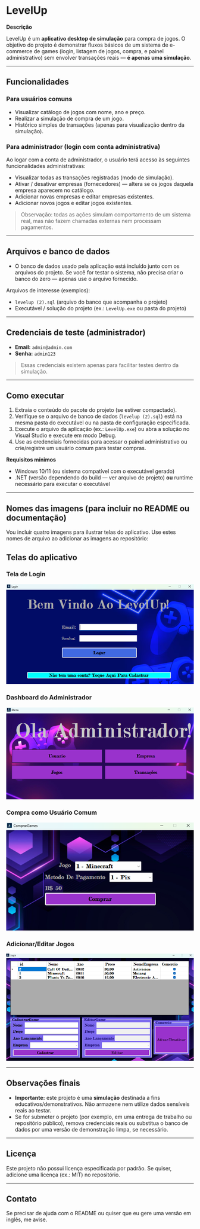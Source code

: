 # LevelUp

**Descrição**

LevelUp é um **aplicativo desktop de simulação** para compra de jogos. O objetivo do projeto é demonstrar fluxos básicos de um sistema de e-commerce de games (login, listagem de jogos, compra, e painel administrativo) sem envolver transações reais — **é apenas uma simulação**.

---

## Funcionalidades

### Para usuários comuns

* Visualizar catálogo de jogos com nome, ano e preço.
* Realizar a simulação de compra de um jogo.
* Histórico simples de transações (apenas para visualização dentro da simulação).

### Para administrador (login com conta administrativa)

Ao logar com a conta de administrador, o usuário terá acesso às seguintes funcionalidades administrativas:

* Visualizar todas as transações registradas (modo de simulação).
* Ativar / desativar empresas (fornecedores) — altera se os jogos daquela empresa aparecem no catálogo.
* Adicionar novas empresas e editar empresas existentes.
* Adicionar novos jogos e editar jogos existentes.

> Observação: todas as ações simulam comportamento de um sistema real, mas não fazem chamadas externas nem processam pagamentos.

---

## Arquivos e banco de dados

* O banco de dados usado pela aplicação está incluído junto com os arquivos do projeto. Se você for testar o sistema, não precisa criar o banco do zero — apenas use o arquivo fornecido.

Arquivos de interesse (exemplos):

* `levelup (2).sql` (arquivo do banco que acompanha o projeto)
* Executável / solução do projeto (ex.: `LevelUp.exe` ou pasta do projeto)

---

## Credenciais de teste (administrador)

* **Email:** `admin@admin.com`
* **Senha:** `admin123`

> Essas credenciais existem apenas para facilitar testes dentro da simulação.

---

## Como executar

1. Extraia o conteúdo do pacote do projeto (se estiver compactado).
2. Verifique se o arquivo de banco de dados (`levelup (2).sql`) está na mesma pasta do executável ou na pasta de configuração especificada.
3. Execute o arquivo da aplicação (ex.: `LevelUp.exe`) ou abra a solução no Visual Studio e execute em modo Debug.
4. Use as credenciais fornecidas para acessar o painel administrativo ou crie/registre um usuário comum para testar compras.

**Requisitos mínimos**

* Windows 10/11 (ou sistema compatível com o executável gerado)
* .NET (versão dependendo do build — ver arquivo de projeto) **ou** runtime necessário para executar o executável

---

## Nomes das imagens (para incluir no README ou documentação)

Vou incluir quatro imagens para ilustrar telas do aplicativo. Use estes nomes de arquivo ao adicionar as imagens ao repositório:

## Telas do aplicativo

### Tela de Login
![Tela de Login](login_screen.png)

### Dashboard do Administrador
![Dashboard Administrador](admin_dashboard.png)

### Compra como Usuário Comum
![Compra Usuário](compra_usuario.png)

### Adicionar/Editar Jogos
![Adicionar e Editar Jogos](jogos_crud.png)

---

## Observações finais

* **Importante:** este projeto é uma **simulação** destinada a fins educativos/demonstrativos. Não armazene nem utilize dados sensíveis reais ao testar.
* Se for submeter o projeto (por exemplo, em uma entrega de trabalho ou repositório público), remova credenciais reais ou substitua o banco de dados por uma versão de demonstração limpa, se necessário.

---

## Licença

Este projeto não possui licença especificada por padrão. Se quiser, adicione uma licença (ex.: MIT) no repositório.

---

## Contato

Se precisar de ajuda com o README ou quiser que eu gere uma versão em inglês, me avise.

